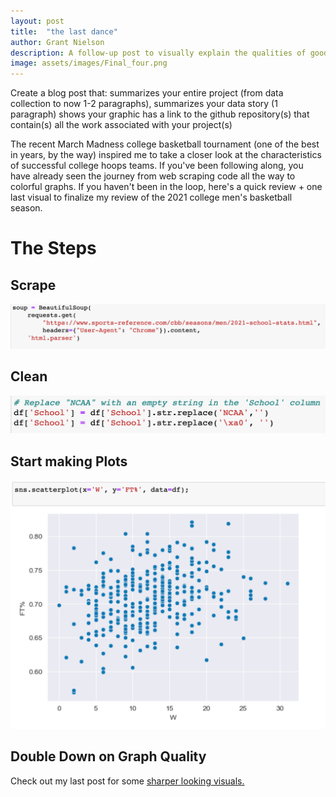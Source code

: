 ```yaml
---
layout: post
title:  "the last dance"
author: Grant Nielson
description: A follow-up post to visually explain the qualities of good NCAA basketball tournament teams.
image: assets/images/Final_four.png
---
```


Create a blog post that:
summarizes your entire project (from data collection to now 1-2 paragraphs),
summarizes your data story (1 paragraph)
shows your graphic
has a link to the github repository(s) that contain(s) all the work associated with your project(s) 




The recent March Madness college basketball tournament (one of the best in years, by the way) inspired me to take a closer look at the characteristics of successful college hoops teams. If you've been following along, you have already seen the journey from web scraping code all the way to colorful graphs. If you haven't been in the loop, here's a quick review + one last visual to finalize my review of the 2021 college men's basketball season.

# The Steps

## Scrape

![Figure](https://github.com/grantnielson/my386blog/raw/main/assets/images/first_scraping.jpeg)


## Clean

![Figure](https://github.com/grantnielson/my386blog/raw/main/assets/images/clean.png)


## Start making Plots

![Figure](https://github.com/grantnielson/my386blog/raw/main/assets/images/basic_graph.png) 


## Double Down on Graph Quality

Check out my last post for some [sharper looking visuals.](https://grantnielson.github.io/my386blog/2023/03/29/EDA.html)

